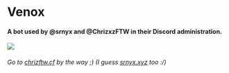 # Venox
#### A bot used by @srnyx and @ChrizxzFTW in their Discord administration.
<a href="dsc.gg/venoxnet" title="Discord server invite" alt="Discord server invite">
			<img src="https://discordapp.com/api/guilds/879734848946847774/embed.png?style=banner3"/>
</a>

###### Go to [chrizftw.cf](https://chrizftw.cf) by the way ;) (I guess [srnyx.xyz](https://srnyx.xyz) too :/)

